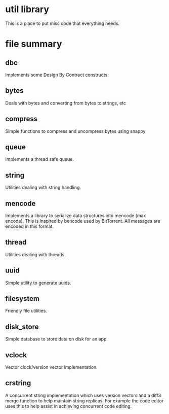 util library
===================================================================

This is a place to put misc code that everything needs.

file summary
===================================================================

dbc         
-------------------------------------------------------------------

Implements some Design By Contract constructs. 

bytes      
-------------------------------------------------------------------

Deals with bytes and converting from bytes to strings, etc

compress   
-------------------------------------------------------------------

Simple functions to compress and uncompress bytes using snappy

queue      
-------------------------------------------------------------------

Implements a thread safe queue.

string     
-------------------------------------------------------------------

Utilities dealing with string handling.

mencode    
-------------------------------------------------------------------

Implements a library to serialize data structures into 
mencode (max encode). This is inspired by bencode used
by BitTorrent. All messages are encoded in this format.

thread     
-------------------------------------------------------------------

Utilities dealing with threads.

uuid       
-------------------------------------------------------------------

Simple utility to generate uuids.

filesystem 
-------------------------------------------------------------------

Friendly file utilities.

disk_store 
-------------------------------------------------------------------

Simple database to store data on disk for an app

vclock     
-------------------------------------------------------------------

Vector clock/version vector implementation. 

crstring     
-------------------------------------------------------------------

A concurrent string implementation which uses version vectors and a diff3 merge function
to help maintain string replicas. For example the code editor uses this to help assist
in achieving concurrent code editing.

